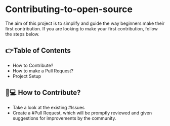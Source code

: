# Contributing-to-open-source
The aim of this project is to simplify and guide the way beginners make their first contribution. If you are looking to make your first contribution, follow the steps below.



## :point_right:Table of Contents
  - How to Contribute?
  - How to make a Pull Request?
  - Project Setup

## :thinking:💻 How to Contribute?

- Take a look at the existing #Issues
- Create a #Pull Request, which will be promptly reviewed and given suggestions for improvements by the community.


